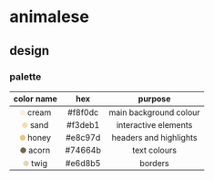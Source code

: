 # animalese

## design

### palette

|                color name                |   hex   |        purpose         |
| :--------------------------------------: | :-----: | :--------------------: |
| ![cream swatch](palette/cream.png) cream | #f8f0dc | main background colour |
|  ![sand swatch](palette/sand.png) sand   | #f3deb1 |  interactive elements  |
| ![honey swatch](palette/honey.png) honey | #e8c97d | headers and highlights |
| ![acorn swatch](palette/acorn.png) acorn | #74664b |      text colours      |
|  ![twig swatch](palette/twig.png) twig   | #e6d8b5 |        borders         |
